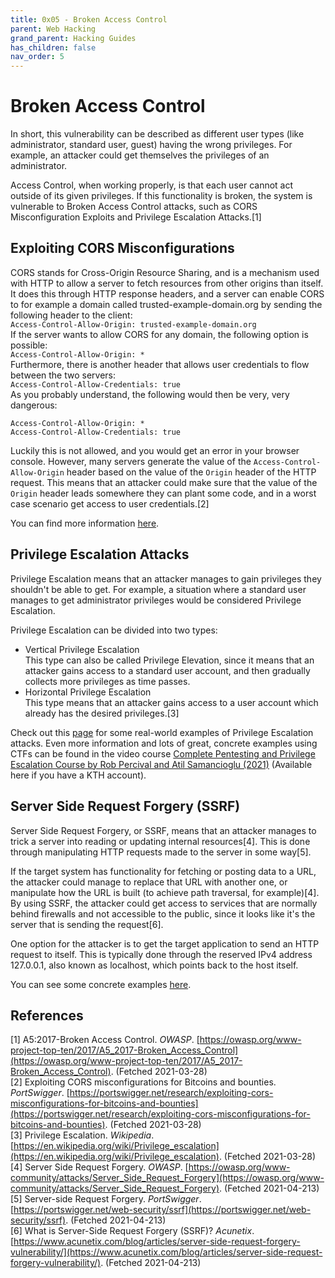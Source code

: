 ```yaml
---
title: 0x05 - Broken Access Control
parent: Web Hacking
grand_parent: Hacking Guides
has_children: false
nav_order: 5
---
```


# Broken Access Control
In short, this vulnerability can be described as different user types (like administrator, standard user, guest) having the wrong privileges. For example, an attacker could get themselves the privileges of an administrator.

Access Control, when working properly, is that each user cannot act outside of its given privileges. If this functionality is broken, the system is vulnerable to Broken Access Control attacks, such as CORS Misconfiguration Exploits and Privilege Escalation Attacks.[1]

## Exploiting CORS Misconfigurations
CORS stands for Cross-Origin Resource Sharing, and is a mechanism used with HTTP to allow a server to fetch resources from other origins than itself. It does this through HTTP response headers, and a server can enable CORS to for example a domain called trusted-example-domain.org by sending the following header to the client:<br>
`Access-Control-Allow-Origin: trusted-example-domain.org`<br>
If the server wants to allow CORS for any domain, the following option is possible:<br>
`Access-Control-Allow-Origin: *`<br>
Furthermore, there is another header that allows user credentials to flow between the two servers:<br>
`Access-Control-Allow-Credentials: true`<br>
As you probably understand, the following would then be very, very dangerous:<br>
```
Access-Control-Allow-Origin: *
Access-Control-Allow-Credentials: true
```
Luckily this is not allowed, and you would get an error in your browser console. However, many servers generate the value of the `Access-Control-Allow-Origin` header based on the value of the `Origin` header of the HTTP request. This means that an attacker could make sure that the value of the `Origin` header leads somewhere they can plant some code, and in a worst case scenario get access to user credentials.[2]

You can find more information [here](https://portswigger.net/research/exploiting-cors-misconfigurations-for-bitcoins-and-bounties).

## Privilege Escalation Attacks
Privilege Escalation means that an attacker manages to gain privileges they shouldn't be able to get. For example, a situation where a standard user manages to get administrator privileges would be considered Privilege Escalation.

Privilege Escalation can be divided into two types:
- Vertical Privilege Escalation<br>
This type can also be called Privilege Elevation, since it means that an attacker gains access to a standard user account, and then gradually collects more privileges as time passes.
- Horizontal Privilege Escalation<br>
This type means that an attacker gains access to a user account which already has the desired privileges.[3]

Check out this [page](https://www.redteamsecure.com/terms-glossary/privilege-escalation-attacks) for some real-world examples of Privilege Escalation attacks. Even more information and lots of great, concrete examples using CTFs can be found in the video course [Complete Pentesting and Privilege Escalation Course by Rob Percival and Atil Samancioglu (2021)](https://kth-primo.hosted.exlibrisgroup.com/permalink/f/qra184/46KTH_ALMA_DS51185635840002456) (Available here if you have a KTH account).

## Server Side Request Forgery (SSRF)
Server Side Request Forgery, or SSRF, means that an attacker manages to trick a server into reading or updating internal resources[4]. This is done through manipulating HTTP requests made to the server in some way[5].

If the target system has functionality for fetching or posting data to a URL, the attacker could manage to replace that URL with another one, or manipulate how the URL is built (to achieve path traversal, for example)[4]. By using SSRF, the attacker could get access to services that are normally behind firewalls and not accessible to the public, since it looks like it's the server that is sending the request[6].

One option for the attacker is to get the target application to send an HTTP request to itself. This is typically done through the reserved IPv4 address 127.0.0.1, also known as localhost, which points back to the host itself.

You can see some concrete examples [here](https://portswigger.net/web-security/ssrf).

## References
[1] A5:2017-Broken Access Control. *OWASP*. [https://owasp.org/www-project-top-ten/2017/A5_2017-Broken_Access_Control](https://owasp.org/www-project-top-ten/2017/A5_2017-Broken_Access_Control). (Fetched 2021-03-28)<br>
[2] Exploiting CORS misconfigurations for Bitcoins and bounties. *PortSwigger*. [https://portswigger.net/research/exploiting-cors-misconfigurations-for-bitcoins-and-bounties](https://portswigger.net/research/exploiting-cors-misconfigurations-for-bitcoins-and-bounties). (Fetched 2021-03-28)<br>
[3] Privilege Escalation. *Wikipedia*. [https://en.wikipedia.org/wiki/Privilege_escalation](https://en.wikipedia.org/wiki/Privilege_escalation). (Fetched 2021-03-28)<br>
[4] Server Side Request Forgery. *OWASP*. [https://owasp.org/www-community/attacks/Server_Side_Request_Forgery](https://owasp.org/www-community/attacks/Server_Side_Request_Forgery). (Fetched 2021-04-213)<br>
[5] Server-side Request Forgery. *PortSwigger*. [https://portswigger.net/web-security/ssrf](https://portswigger.net/web-security/ssrf). (Fetched 2021-04-213)<br>
[6] What is Server-Side Request Forgery (SSRF)? *Acunetix*. [https://www.acunetix.com/blog/articles/server-side-request-forgery-vulnerability/](https://www.acunetix.com/blog/articles/server-side-request-forgery-vulnerability/). (Fetched 2021-04-213)<br>